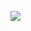 <br>
<span align="center">
  <img align="center" margin="2" src="https://github-profile-trophy.vercel.app/?username=MariaLauraFonseca&column=8&margin-w=10&margin-h=15&theme=gruvbox&no-frame=true">
</span>
<br>
